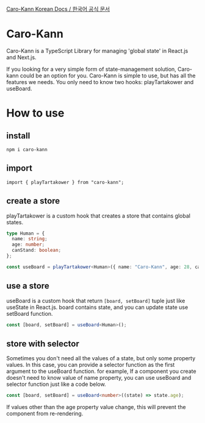 [Caro-Kann Korean Docs / 한국어 공식 문서](https://lackluster.tistory.com/99)


# Caro-Kann

Caro-Kann is a TypeScript Library for managing 'global state' in React.js and Next.js.

If you looking for a very simple form of state-management solution, Caro-kann could be an option for you. Caro-Kann is simple to use, but has all the features we needs. You only need to know two hooks: playTartakower and useBoard.

# How to use

## install

`npm i caro-kann`

## import

`import { playTartakower } from "caro-kann";`

## create a store

playTartakower is a custom hook that creates a store that contains global states.

```ts
type Human = {
  name: string;
  age: number;
  canStand: boolean;
};

const useBoard = playTartakower<Human>({ name: "Caro-Kann", age: 28, canStand: true });
```

## use a store

useBoard is a custom hook that return `[board, setBoard]` tuple just like useState in React.js. board contains state, and you can update state use setBoard function.

```ts
const [board, setBoard] = useBoard<Human>();
```

## store with selector

Sometimes you don't need all the values ​​of a state, but only some property values. In this case, you can provide a selector function as the first argument to the useBoard function.
for example, If a component you create doesn't need to know value of name property, you can use useBoard and selector function just like a code below.

```ts
const [board, setBoard] = useBoard<number>((state) => state.age);
```

If values other than the age property value change, this will prevent the component from re-rendering.
